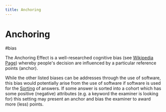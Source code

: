 ```yaml
---
title: Anchoring
---
```


# Anchoring

#bias

The Anchoring Effect is a well-researched cognitive bias (see [Wikipedia Page](<https://en.wikipedia.org/wiki/Anchoring_(cognitive_bias)>)) whereby people's decision are influenced by a particular reference points (anchor).

While the other listed biases can be addresses through the use of software, this bias would potentially arise from the use of software if software is used for the [Sorting](research/features/definitions/Sorting.md) of answers. If some answer is sorted into a cohort which has some positive (negative) attributes (e.g. a keyword the examiner is looking for) this setting may present an anchor and bias the examiner to award more (less) points.
